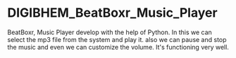 # DIGIBHEM_BeatBoxr_Music_Player
BeatBoxr, Music Player develop with the help of Python. In this we can select the mp3 file from the system and play it. also we can pause and stop the music and even we can customize the volume. It's functioning very well. 
